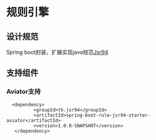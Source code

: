 # 规则引擎

## 设计规范
Spring boot封装，扩展实现java规范[Jsr94](https://www.jcp.org/ja/jsr/detail?id=94)

## 支持组件

### Aviator支持

```
  <dependency>
          <groupId>tk.jsr94</groupId>
          <artifactId>spring-boot-rule-jsr94-starter-aviator</artifactId>
          <version>1.0.0-SNAPSHOT</version>
   </dependency>
```
